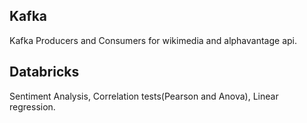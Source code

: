 ## Kafka
Kafka Producers and Consumers for wikimedia and alphavantage api.

## Databricks
Sentiment Analysis, Correlation tests(Pearson and Anova), Linear regression.
